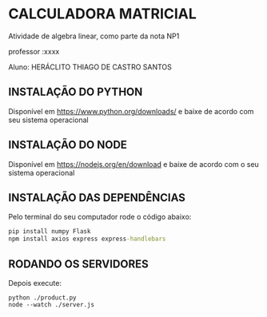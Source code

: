 # CALCULADORA MATRICIAL
Atividade de algebra linear, como parte da nota NP1

professor :xxxx

Aluno: HERÁCLITO THIAGO DE CASTRO SANTOS

## INSTALAÇÃO DO PYTHON
Disponível em https://www.python.org/downloads/ e baixe de acordo com seu sistema operacional

## INSTALAÇÃO DO NODE
Disponível em https://nodejs.org/en/download e baixe de acordo com o seu sistema operacional

## INSTALAÇÃO DAS DEPENDÊNCIAS
Pelo terminal do seu computador rode o código abaixo:
```cmd
pip install numpy Flask
npm install axios express express-handlebars
```

## RODANDO OS SERVIDORES
Depois execute:
```
python ./product.py
node --watch ./server.js
```